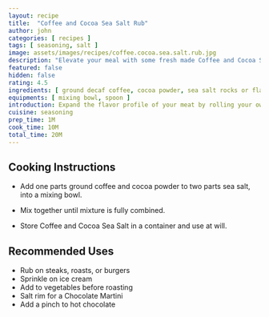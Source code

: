 ```yaml
---
layout: recipe
title:  "Coffee and Cocoa Sea Salt Rub"
author: john
categories: [ recipes ]
tags: [ seasoning, salt ]
image: assets/images/recipes/coffee.cocoa.sea.salt.rub.jpg
description: "Elevate your meal with some fresh made Coffee and Cocoa Sea Salt Rub."
featured: false
hidden: false
rating: 4.5
ingredients: [ ground decaf coffee, cocoa powder, sea salt rocks or flakes ]
equipments: [ mixing bowl, spoon ]
introduction: Expand the flavor profile of your meat by rolling your own Coffee and Cocoa Salt Rub.  Minimal preperation for delightful gains.
cuisine: seasoning
prep_time: 1M
cook_time: 10M
total_time: 20M
---
```


## Cooking Instructions

- Add one parts ground coffee and cocoa powder to two parts sea salt, into a mixing bowl.

- Mix together until mixture is fully combined.

- Store Coffee and Cocoa Sea Salt in a container and use at will.

## Recommended Uses

- Rub on steaks, roasts, or burgers
- Sprinkle on ice cream
- Add to vegetables before roasting
- Salt rim for a Chocolate Martini
- Add a pinch to hot chocolate
